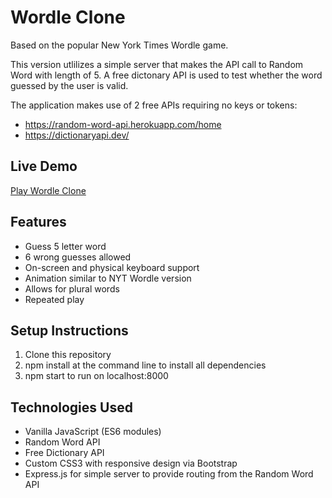# Wordle Clone

Based on the popular New York Times Wordle game.

This version utlilizes a simple server that makes the API call to Random Word with length of 5.  A free dictonary API is used to test whether the word guessed by the user is valid.

The application makes use of 2 free APIs requiring no keys or tokens:
- https://random-word-api.herokuapp.com/home
- https://dictionaryapi.dev/

## Live Demo
[Play Wordle Clone](http://104.131.189.144:8000/index.html)

## Features
- Guess 5 letter word 
- 6 wrong guesses allowed
- On-screen and physical keyboard support
- Animation similar to NYT Wordle version
- Allows for plural words
- Repeated play

## Setup Instructions

1. Clone this repository
2. npm install at the command line to install all dependencies
3. npm start to run on localhost:8000

## Technologies Used
- Vanilla JavaScript (ES6 modules)
- Random Word API
- Free Dictionary API
- Custom CSS3 with responsive design via Bootstrap
- Express.js for simple server to provide routing from the Random Word API
